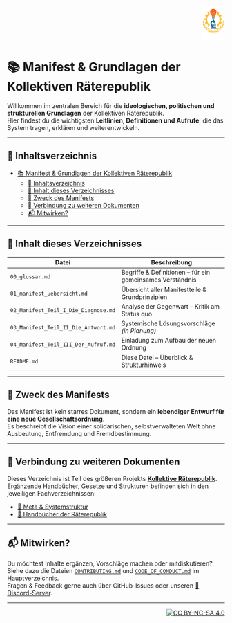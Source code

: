 <p align="right">
  <img src="https://raw.githubusercontent.com/hades-dux/Kollektive-Raeterepublik/main/Meta_und_Systemstruktur/logo_offiziell.png" alt="Logo der Kollektiven Räterepublik" height="80">
</p>

# 📚 Manifest & Grundlagen der Kollektiven Räterepublik

Willkommen im zentralen Bereich für die **ideologischen, politischen und strukturellen Grundlagen** der Kollektiven Räterepublik.  
Hier findest du die wichtigsten **Leitlinien, Definitionen und Aufrufe**, die das System tragen, erklären und weiterentwickeln.

---

## 📑 Inhaltsverzeichnis

- [📚 Manifest & Grundlagen der Kollektiven Räterepublik](#-manifest--grundlagen-der-kollektiven-räterepublik)
  - [📑 Inhaltsverzeichnis](#-inhaltsverzeichnis)
  - [📖 Inhalt dieses Verzeichnisses](#-inhalt-dieses-verzeichnisses)
  - [🧭 Zweck des Manifests](#-zweck-des-manifests)
  - [🧩 Verbindung zu weiteren Dokumenten](#-verbindung-zu-weiteren-dokumenten)
  - [📬 Mitwirken?](#-mitwirken)

---

## 📖 Inhalt dieses Verzeichnisses

| Datei | Beschreibung |
|-------|--------------|
| `00_glossar.md` | Begriffe & Definitionen – für ein gemeinsames Verständnis |
| `01_manifest_uebersicht.md` | Übersicht aller Manifestteile & Grundprinzipien |
| `02_Manifest_Teil_I_Die_Diagnose.md` | Analyse der Gegenwart – Kritik am Status quo |
| `03_Manifest_Teil_II_Die_Antwort.md` | Systemische Lösungsvorschläge *(in Planung)* |
| `04_Manifest_Teil_III_Der_Aufruf.md` | Einladung zum Aufbau der neuen Ordnung |
| `README.md` | Diese Datei – Überblick & Strukturhinweis |

---

## 🧭 Zweck des Manifests

Das Manifest ist kein starres Dokument, sondern ein **lebendiger Entwurf für eine neue Gesellschaftsordnung**.  
Es beschreibt die Vision einer solidarischen, selbstverwalteten Welt ohne Ausbeutung, Entfremdung und Fremdbestimmung.

---

## 🧩 Verbindung zu weiteren Dokumenten

Dieses Verzeichnis ist Teil des größeren Projekts [**Kollektive Räterepublik**](https://github.com/hades-dux/Kollektive-Raeterepublik).  
Ergänzende Handbücher, Gesetze und Strukturen befinden sich in den jeweiligen Fachverzeichnissen:

- [📁 Meta & Systemstruktur](../Meta_und_Systemstruktur)
- [📁 Handbücher der Räterepublik](https://github.com/hades-dux/Kollektive-Raeterepublik-Handbuecher)

---

## 📬 Mitwirken?

Du möchtest Inhalte ergänzen, Vorschläge machen oder mitdiskutieren?  
Siehe dazu die Dateien [`CONTRIBUTING.md`](../CONTRIBUTING.md) und [`CODE_OF_CONDUCT.md`](../CODE_OF_CONDUCT.md) im Hauptverzeichnis.  
Fragen & Feedback gerne auch über GitHub-Issues oder unseren [📣 Discord-Server](https://discord.gg/kKNTYH25).

---

<p align="right">
  <a href="https://creativecommons.org/licenses/by-nc-sa/4.0/">
    <img src="https://licensebuttons.net/l/by-nc-sa/4.0/88x31.png" alt="CC BY-NC-SA 4.0">
  </a>
</p>

<!-- Autor: Fabio Weidner | Version: 1.0 | Bereich: Manifest & Grundlagen | Veröffentlichung: Mai 2025 -->
